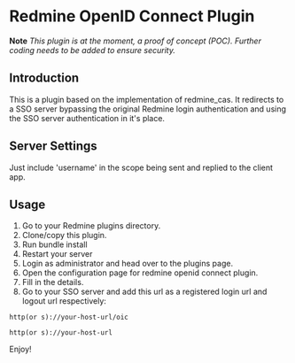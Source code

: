# Redmine OpenID Connect Plugin #

**Note** *This plugin is at the moment, a proof of concept (POC). Further coding needs to be added to ensure security.*

## Introduction ##
This is a plugin based on the implementation of redmine_cas. It redirects to a SSO server bypassing the original Redmine login authentication and using the SSO server authentication in it's place.

## Server Settings  ##
Just include 'username' in the scope being sent and replied to the
client app.

## Usage ##
1. Go to your Redmine plugins directory.
2. Clone/copy this plugin.
3. Run bundle install
4. Restart your server
5. Login as administrator and head over to the plugins page.
6. Open the configuration page for redmine openid connect plugin.
7. Fill in the details.
8. Go to your SSO server and add this url as a registered login url and logout url respectively:

```
http(or s)://your-host-url/oic
```
```
http(or s)://your-host-url
```

Enjoy!
